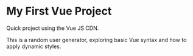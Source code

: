 # My First Vue Project

Quick project using the Vue JS CDN.

This is a random user generator, exploring basic Vue syntax and how to apply dynamic styles.
